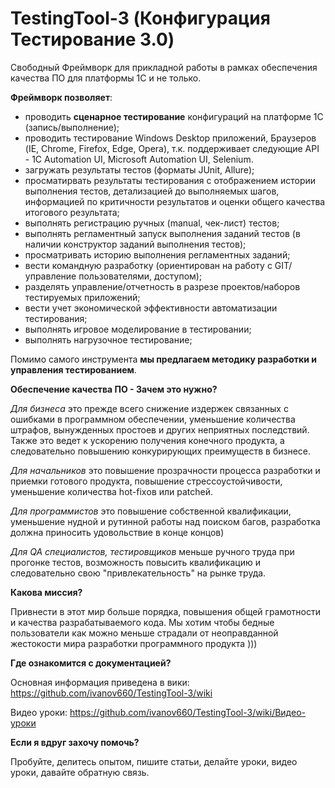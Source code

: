 # TestingTool-3 (Конфигурация Тестирование 3.0)

Свободный Фреймворк для прикладной работы в рамках обеспечения качества ПО для платформы 1С и не только.

**Фреймворк позволяет**:
* проводить **сценарное тестирование** конфигураций на платформе 1С (запись/выполнение); 
* проводить тестирование Windows Desktop приложений, Браузеров (IE, Chrome, Firefox, Edge, Opera), т.к. поддерживает следующие API - 1С Automation UI, Microsoft Automation UI, Selenium.
* загружать результаты тестов (форматы JUnit, Allure); 
* просматирвать результаты тестирования c отображением истории выполнения тестов, детализацией до выполняемых шагов, информацией по критичности результатов и оценки общего качества итогового результата;
* выполнять регистрацию ручных (manual, чек-лист) тестов;
* выполнять регламентный запуск выполнения заданий тестов (в наличии конструктор заданий выполнения тестов);
* просматривать историю выполнения регламентных заданий;
* вести командную разработку (ориентирован на работу с GIT/ управление пользователями, доступом);
* разделять управление/отчетность в разрезе проектов/наборов тестируемых приложений;
* вести учет экономической эффективности автоматизации тестирования;
* выполнять игровое моделирование в тестировании; 
* выполнять нагрузочное тестирование;

Помимо самого инструмента **мы предлагаем методику разработки и управления тестированием**. 

**Обеспечение качества ПО - Зачем это нужно?**

_Для бизнеса_ это прежде всего снижение издержек связанных с ошибками в программном обеспечении, уменьшение количества штрафов, вынужденных простоев и других неприятных последствий. Также это ведет к ускорению получения конечного продукта, а следовательно повышению конкурирующих преимуществ в бизнесе.

_Для начальников_ это повышение прозрачности процесса разработки и приемки готового продукта, повышение стрессоустойчивости, уменьшение количества hot-fixов или patchей.

_Для программистов_ это повышение собственной квалификации, уменьшение нудной и рутинной работы над поиском багов, разработка должна приносить удовольствие в конце концов)

_Для QA специалистов, тестировщиков_ меньше ручного труда при прогонке тестов, возможность повысить квалификацию и следовательно свою "привлекательность" на рынке труда.

**Какова миссия?**

Привнести в этот мир больше порядка, повышения общей грамотности и качества разрабатываемого кода. Мы хотим чтобы бедные пользователи как можно меньше страдали от неоправданной жестокости мира разработки программного продукта )))

**Где ознакомится с документацией?**

Основная информация приведена в вики: https://github.com/ivanov660/TestingTool-3/wiki

Видео уроки: https://github.com/ivanov660/TestingTool-3/wiki/Видео-уроки


**Если я вдруг захочу помочь?**

Пробуйте, делитесь опытом, пишите статьи, делайте уроки, видео уроки, давайте обратную связь.
